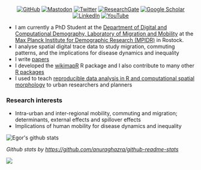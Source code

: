 <p align="center">
	<a href="https://github.com/e-kotov" target="_blank"><img src="https://img.shields.io/github/followers/e-kotov.svg?label=GitHub&style=for-the-badge&color=red" alt="GitHub"></a>
	  <a href="https://fediscience.org/@EgorKotov" target="_blank"><img src="https://img.shields.io/badge/-Mastodon-555555?style=for-the-badge&logo=mastodon&logoColor=white" alt="Mastodon" rel="me"></a>
  <a href="https://twitter.com/EgorKotov" target="_blank"><img src="https://img.shields.io/badge/-Twitter-555555?style=for-the-badge&logo=twitter&logoColor=white" alt="Twitter"></a>
  <a href="https://www.researchgate.net/profile/Egor_Kotov target="_blank""><img src="https://img.shields.io/badge/-ResearchGate-555555?style=for-the-badge&logo=researchgate&logoColor=white" alt="ResearchGate"></a>
  <a href="https://scholar.google.ru/citations?user=lZ2AXMAAAAAJ&hl=en" target="_blank"><img src="https://img.shields.io/badge/-Google Scholar-555555?style=for-the-badge&logo=google-scholar&logoColor=white" alt="Google Scholar"></a>
    <a href="https://www.linkedin.com/in/egorkotov/" target="_blank"><img src="https://img.shields.io/badge/LinkedIn-blue?style=for-the-badge&logo=linkedin&logoColor=grey" alt="LinkedIn"></a>
  <a href="http://youtube.com/c/EgorKotov" target="_blank"><img src="https://img.shields.io/badge/-YouTube-555555?style=for-the-badge&logo=youtube&logoColor=white" alt="YouTube"></a>	
</p>



- I am currently a PhD Student at the [Department of Digital and Computational Demography, Laboratory of Migration and Mobility](https://www.demogr.mpg.de/en/research_6120/digital_and_computational_demography_zagheni_11666/migration_and_mobility_11669/) at the [Max Planck Institute for Demographic Research (MPIDR)](https://www.demogr.mpg.de/en/) in Rostock.
- I analyse spatial digital trace data to study migration, commuting patterns, and the implications for disease dynamics and inequality
- I write [papers](https://www.ekotov.pro/research.html)
- I developed the <a href="http://www.ekotov.pro/wikimapR/" target="_blank">wikimapR</a> R package and I also contribute to many other <a href="https://www.ekotov.pro/software.html" target="_blank">R packages</a>
- I used to teach [reproducible data analysis in R and computational spatial morphology](https://www.ekotov.pro/about.html#teaching) to urban researchers and planners

### Research interests

- Intra-urban and inter-regional mobility, commuting and migration; determinants, external effects and spillover effects
- Implications of human mobility for disease dynamics and inequality

<img src="https://github-readme-stats.vercel.app/api?username=e-kotov&count_private=true&&show_icons=true&theme=swift" alt = "Egor's github stats">

<i>Github stats by <a href="https://github.com/anuraghazra/github-readme-stats" target="_blank">https://github.com/anuraghazra/github-readme-stats</a></i>


<img src="https://api.segment.io/v1/pixel/track?data=ewogICJ3cml0ZUtleSI6ICJsRDJyWm9Idk1PYzlTeHU3dkdXaDlNRGJCQjdwNndxdiIsCiAgInVzZXJJZCI6ICJ1c2VyXzEyMyIsCiAgImV2ZW50IjogIkVtYWlsIE9wZW5lZCIsCiAgInByb3BlcnRpZXMiOiB7CiAgICAic3ViamVjdCI6ICJUaGUgRWxlY3RyaWMgRGFpbHkiLAogICAgImVtYWlsIjogImphbmUua2ltQGV4YW1wbGUuY29tIgogIH0KfQ==">



